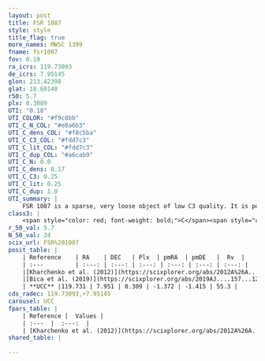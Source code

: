 ```yaml
---
layout: post
title: FSR 1087
style: style
title_flag: true
more_names: MWSC 1399
fname: fsr1087
fov: 0.19
ra_icrs: 119.73093
de_icrs: 7.95145
glon: 213.42398
glat: 18.60148
r50: 5.7
plx: 0.3089
UTI: "0.18"
UTI_COLOR: "#f9c8bb"
UTI_C_N_COL: "#e0a6b3"
UTI_C_dens_COL: "#f8c5ba"
UTI_C_C3_COL: "#fdd7c3"
UTI_C_lit_COL: "#fdd7c3"
UTI_C_dup_COL: "#a6cab9"
UTI_C_N: 0.0
UTI_C_dens: 0.17
UTI_C_C3: 0.25
UTI_C_lit: 0.25
UTI_C_dup: 1.0
UTI_summary: |
    FSR 1087 is a sparse, very loose object of low C3 quality. It is poorly studied in the literature, with no articles listed in the last 6 years.<br><br><span style="color: #99180f; font-weight: bold;">Warning: </span>contains less than 25 stars with <i>P>0.5</i> estimated.
class3: |
    <span style="color: red; font-weight: bold;">C</span><span style="color: red; font-weight: bold;">C</span>
r_50_val: 5.7
N_50_val: 24
scix_url: FSR%201087
posit_table: |
    | Reference    | RA    | DEC   | Plx  | pmRA  | pmDE   |  Rv  |
    | :---         | :---: | :---: | :---: | :---: | :---: | :---: |
    |[Kharchenko et al. (2012)](https://scixplorer.org/abs/2012A%26A...543A.156K) | 119.725 | 7.95 | -- | -2.88 | 1.62 | -- |
    |[Bica et al. (2019)](https://scixplorer.org/abs/2019AJ....157...12B) | 119.724 | 7.93 | -- | -- | -- | -- |
    | **UCC** |119.731 | 7.951 | 0.309 | -1.372 | -1.415 | 55.3 | 
cds_radec: 119.73093,+7.95145
carousel: UCC
fpars_table: |
    | Reference |  Values |
    | :---  |  :---:  |
    | [Kharchenko et al. (2012)](https://scixplorer.org/abs/2012A%26A...543A.156K) | `e_bv=0.375, distance=2376, log_age=9.0` |
shared_table: |
    
---
```

